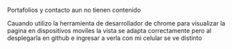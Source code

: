 Portafolios y contacto aun no tienen contenido

Cauando utilizo la herramienta de desarrollador de chrome para visualizar la pagina en dispositivos moviles la vista se adapta correctamente
pero al desplegarla en github e ingresar a verla con mi celular se ve distinto 
